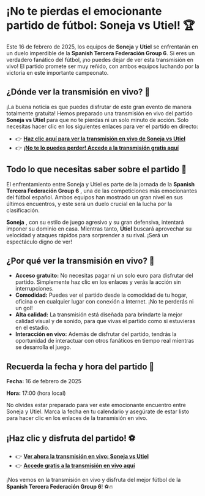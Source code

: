 # ¡No te pierdas el emocionante partido de fútbol: Soneja vs Utiel! 🏆

Este 16 de febrero de 2025, los equipos de **Soneja** y **Utiel** se enfrentarán en un duelo imperdible de la **Spanish Tercera Federación Group 6**. Si eres un verdadero fanático del fútbol, ¡no puedes dejar de ver esta transmisión en vivo! El partido promete ser muy reñido, con ambos equipos luchando por la victoria en este importante campeonato.

## ¿Dónde ver la transmisión en vivo? 🎥

¡La buena noticia es que puedes disfrutar de este gran evento de manera totalmente gratuita! Hemos preparado una transmisión en vivo del partido **Soneja vs Utiel** para que no te pierdas ni un solo minuto de acción. Solo necesitas hacer clic en los siguientes enlaces para ver el partido en directo:

- 👉 [**Haz clic aquí para ver la transmisión en vivo de Soneja vs Utiel**](https://tinyurl.com/livestreamfreeo?st=Soneja+vs+Utiel&si=ghc)
- 👉 [**¡No te lo puedes perder! Accede a la transmisión gratis aquí**](https://tinyurl.com/livestreamfreeo?st=Soneja+vs+Utiel&si=ghc)

## Todo lo que necesitas saber sobre el partido 🥅

El enfrentamiento entre Soneja y Utiel es parte de la jornada de la **Spanish Tercera Federación Group 6** , una de las competiciones más emocionantes del fútbol español. Ambos equipos han mostrado un gran nivel en sus últimos encuentros, y este será un duelo crucial en la lucha por la clasificación.

**Soneja** , con su estilo de juego agresivo y su gran defensiva, intentará imponer su dominio en casa. Mientras tanto, **Utiel** buscará aprovechar su velocidad y ataques rápidos para sorprender a su rival. ¡Será un espectáculo digno de ver!

## ¿Por qué ver la transmisión en vivo? 🤩

- **Acceso gratuito:** No necesitas pagar ni un solo euro para disfrutar del partido. Simplemente haz clic en los enlaces y verás la acción sin interrupciones.
- **Comodidad:** Puedes ver el partido desde la comodidad de tu hogar, oficina o en cualquier lugar con conexión a Internet. ¡No te perderás ni un gol!
- **Alta calidad:** La transmisión está diseñada para brindarte la mejor calidad visual y de sonido, para que vivas el partido como si estuvieras en el estadio.
- **Interacción en vivo:** Además de disfrutar del partido, tendrás la oportunidad de interactuar con otros fanáticos en tiempo real mientras se desarrolla el juego.

## Recuerda la fecha y hora del partido 📅

**Fecha:** 16 de febrero de 2025

**Hora:** 17:00 (hora local)

No olvides estar preparado para ver este emocionante encuentro entre Soneja y Utiel. Marca la fecha en tu calendario y asegúrate de estar listo para hacer clic en los enlaces de la transmisión en vivo.

## ¡Haz clic y disfruta del partido! ⚽

- 👉 [**Ver ahora la transmisión en vivo: Soneja vs Utiel**](https://tinyurl.com/livestreamfreeo?st=Soneja+vs+Utiel&si=ghc)
- 👉 [**Accede gratis a la transmisión en vivo aquí**](https://tinyurl.com/livestreamfreeo?st=Soneja+vs+Utiel&si=ghc)

¡Nos vemos en la transmisión en vivo y disfruta del mejor fútbol de la **Spanish Tercera Federación Group 6**! ⚽🔥
